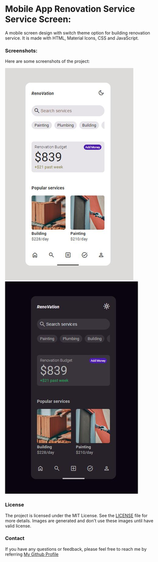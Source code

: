 # Mobile App Renovation Service Service Screen:

A mobile screen design with switch theme option for building renovation service. 
It is made with HTML, Material Icons, CSS and JavaScript.

### Screenshots:
Here are some screenshots of the project:

![Screenshot 1](./screenshots/screen1.jpg)
![Screenshot 2](./screenshots/screen2.jpg)

### License

The project is licensed under the MIT License. See the [LICENSE](../../LICENSE) file for more details. Images are generated and don't use these images until have valid license. 

### Contact

If you have any questions or feedback, please feel free to reach me by referring [My Github Profile](https://github.com/ag-sanjjeev/)
